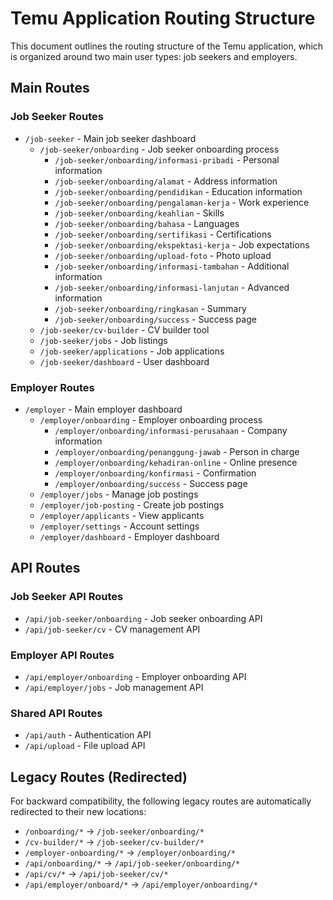 # Temu Application Routing Structure

This document outlines the routing structure of the Temu application, which is organized around two main user types: job seekers and employers.

## Main Routes

### Job Seeker Routes
- `/job-seeker` - Main job seeker dashboard
  - `/job-seeker/onboarding` - Job seeker onboarding process
    - `/job-seeker/onboarding/informasi-pribadi` - Personal information
    - `/job-seeker/onboarding/alamat` - Address information
    - `/job-seeker/onboarding/pendidikan` - Education information
    - `/job-seeker/onboarding/pengalaman-kerja` - Work experience
    - `/job-seeker/onboarding/keahlian` - Skills
    - `/job-seeker/onboarding/bahasa` - Languages
    - `/job-seeker/onboarding/sertifikasi` - Certifications
    - `/job-seeker/onboarding/ekspektasi-kerja` - Job expectations
    - `/job-seeker/onboarding/upload-foto` - Photo upload
    - `/job-seeker/onboarding/informasi-tambahan` - Additional information
    - `/job-seeker/onboarding/informasi-lanjutan` - Advanced information
    - `/job-seeker/onboarding/ringkasan` - Summary
    - `/job-seeker/onboarding/success` - Success page
  - `/job-seeker/cv-builder` - CV builder tool
  - `/job-seeker/jobs` - Job listings
  - `/job-seeker/applications` - Job applications
  - `/job-seeker/dashboard` - User dashboard

### Employer Routes
- `/employer` - Main employer dashboard
  - `/employer/onboarding` - Employer onboarding process
    - `/employer/onboarding/informasi-perusahaan` - Company information
    - `/employer/onboarding/penanggung-jawab` - Person in charge
    - `/employer/onboarding/kehadiran-online` - Online presence
    - `/employer/onboarding/konfirmasi` - Confirmation
    - `/employer/onboarding/success` - Success page
  - `/employer/jobs` - Manage job postings
  - `/employer/job-posting` - Create job postings
  - `/employer/applicants` - View applicants
  - `/employer/settings` - Account settings
  - `/employer/dashboard` - Employer dashboard

## API Routes

### Job Seeker API Routes
- `/api/job-seeker/onboarding` - Job seeker onboarding API
- `/api/job-seeker/cv` - CV management API

### Employer API Routes
- `/api/employer/onboarding` - Employer onboarding API
- `/api/employer/jobs` - Job management API

### Shared API Routes
- `/api/auth` - Authentication API
- `/api/upload` - File upload API

## Legacy Routes (Redirected)

For backward compatibility, the following legacy routes are automatically redirected to their new locations:

- `/onboarding/*` → `/job-seeker/onboarding/*`
- `/cv-builder/*` → `/job-seeker/cv-builder/*`
- `/employer-onboarding/*` → `/employer/onboarding/*`
- `/api/onboarding/*` → `/api/job-seeker/onboarding/*`
- `/api/cv/*` → `/api/job-seeker/cv/*`
- `/api/employer/onboard/*` → `/api/employer/onboarding/*` 